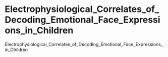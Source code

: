 # Electrophysiological_Correlates_of_Decoding_Emotional_Face_Expressions_in_Children
Electrophysiological_Correlates_of_Decoding_Emotional_Face_Expressions_in_Children
